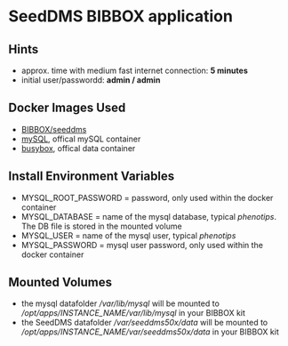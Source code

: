 # SeedDMS BIBBOX application

## Hints
* approx. time with medium fast internet connection: **5 minutes**
* initial user/passwordd: **admin / admin**


## Docker Images Used
 * [BIBBOX/seeddms](https://hub.docker.com/r/bibbox/seeddms/) 
 * [mySQL](https://hub.docker.com/_/mysql/), offical mySQL container
 * [busybox](https://hub.docker.com/_/busybox/), offical data container
 
## Install Environment Variables
  *	MYSQL_ROOT_PASSWORD = password, only used within the docker container
  * MYSQL_DATABASE = name of the mysql database, typical *phenotips*. The DB file is stored in the mounted volume
  * MYSQL_USER = name of the mysql user, typical *phenotips*
  * MYSQL_PASSWORD = mysql user password, only used within the docker container

## Mounted Volumes

* the mysql datafolder _/var/lib/mysql_ will be mounted to _/opt/apps/INSTANCE_NAME/var/lib/mysql_ in your BIBBOX kit 
* the SeedDMS datafolder _/var/seeddms50x/data_ will be mounted to _/opt/apps/INSTANCE_NAME/var/seeddms50x/data_ in your BIBBOX kit 
